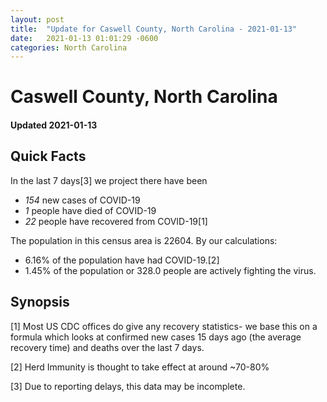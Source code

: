 ```yaml
---
layout: post
title:  "Update for Caswell County, North Carolina - 2021-01-13"
date:   2021-01-13 01:01:29 -0600
categories: North Carolina
---
```


# Caswell County, North Carolina
#### Updated 2021-01-13

## Quick Facts

In the last 7 days[3] we project there have been
- *154* new cases of COVID-19
- *1* people have died of COVID-19
- *22* people have recovered from COVID-19[1]

The population in this census area is 22604. By our calculations:
- 6.16% of the population have had COVID-19.[2]
- 1.45% of the population or 328.0 people are actively fighting the virus.

## Synopsis




[1] Most US CDC offices do give any recovery statistics- we base this on a formula which looks at confirmed new cases
15 days ago (the average recovery time) and deaths over the last 7 days.

[2] Herd Immunity is thought to take effect at around ~70-80%

[3] Due to reporting delays, this data may be incomplete.
 
    
